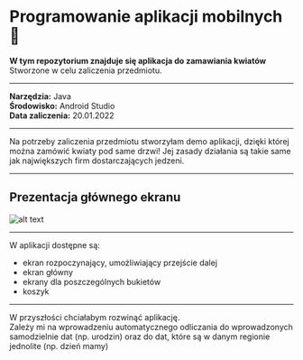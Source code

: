 # Programowanie aplikacji mobilnych :iphone:
__W tym repozytorium znajduje się aplikacja do zamawiania kwiatów__  
Stworzone w celu zaliczenia przedmiotu.  
***  
__Narzędzia:__ Java  
__Środowisko:__ Android Studio  
__Data zaliczenia:__ 20.01.2022    
***
Na potrzeby zaliczenia przedmiotu stworzyłam demo aplikacji, dzięki której można zamówić kwiaty pod same drzwi!
Jej zasady działania są takie same jak największych firm dostarczających jedzeni.
***
## Prezentacja głównego ekranu
![alt text](https://github.com/jkrotoszynska/app/blob/main/firstPage.PNG)
***
W aplikacji dostępne są:
* ekran rozpoczynający, umożliwiający przejście dalej
* ekran główny
* ekrany dla poszczególnych bukietów
* koszyk
***
W przyszłości chciałabym rozwinąć aplikację.  
Zależy mi na wprowadzeniu automatycznego odliczania do wprowadzonych samodzielnie dat (np. urodzin) oraz do dat, które są w danym regionie jednolite (np. dzień mamy)
